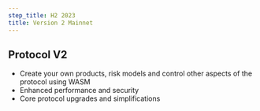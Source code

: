 ```yaml
---
step_title: H2 2023
title: Version 2 Mainnet
---
```


## Protocol V2

- Create your own products, risk models and control other aspects of the protocol using WASM
- Enhanced performance and security
- Core protocol upgrades and simplifications